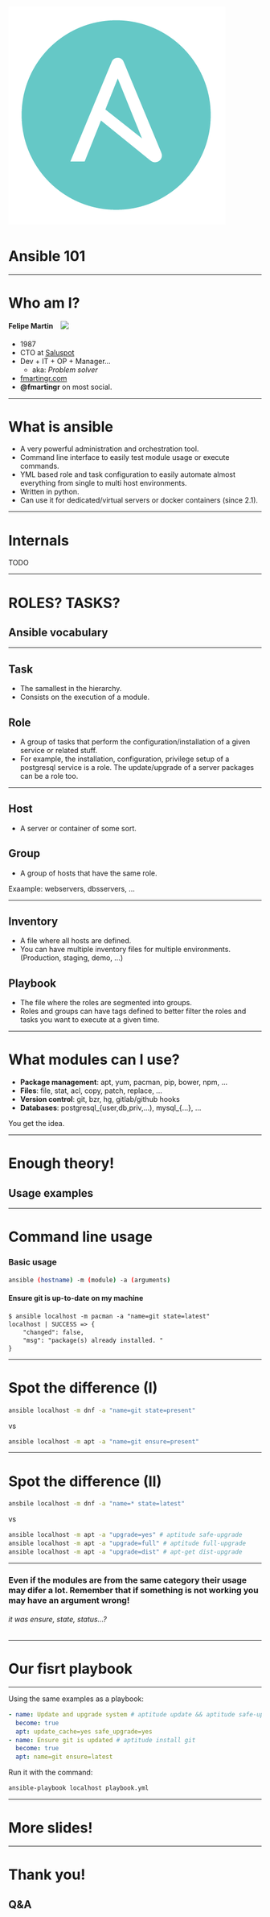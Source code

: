 <!-- $theme: gaia -->
<!-- $size: 16:9 -->

# ![Ansible logo](img/ansible_logo.png)
# Ansible 101

---

# Who am I?

<img src="http://cdn.fmartingr.com/avatar.png" width="400" style="float: right">

#### Felipe Martin

- 1987
- CTO at [Saluspot](https://www.saluspot.com)
- Dev + IT + OP + Manager...
  - aka: *Problem solver*
- [fmartingr.com](http://fmartingr.com)
- **@fmartingr** on most social.

---
<!-- page_number: true -->

# What is ansible

- A very powerful administration and orchestration tool. 
- Command line interface to easily test module usage or execute commands. 
- YML based role and task configuration to easily automate almost everything from single to multi host environments. 
- Written in python. 
- Can use it for dedicated/virtual servers or docker containers (since 2.1).

--- 

# Internals

TODO

--- 

# ROLES? TASKS?
## Ansible vocabulary

---

## Task

- The samallest in the hierarchy.
- Consists on the execution of a module.

## Role

- A group of tasks that perform the configuration/installation of a given service or related stuff. 
- For example, the installation, configuration, privilege setup of a postgresql service is a role. The update/upgrade of a server packages can be a role too. 

---

## Host

- A server or container of some sort.

## Group

- A group of hosts that have the same role.

Exaample: webservers, dbsservers, ...

---

## Inventory

- A file where all hosts are defined. 
- You can have multiple inventory files for multiple environments. (Production, staging, demo, ...)

## Playbook

- The file where the roles are segmented into groups. 
- Roles and groups can have tags defined to better filter the roles and tasks you want to execute at a given time. 

---

# What modules can I use?

- **Package management**: apt, yum, pacman, pip, bower, npm, ...
- **Files**: file, stat, acl, copy, patch, replace, ...
- **Version control**: git, bzr, hg, gitlab/github hooks
- **Databases**: postgresql_{user,db,priv,...), mysql_{...}, ...

You get the idea.

---

# Enough theory!

## Usage examples

--- 

# Command line usage

### Basic usage
``` bash
ansible (hostname) -m (module) -a (arguments)
```

#### Ensure git is up-to-date on my machine

``` plain
$ ansible localhost -m pacman -a "name=git state=latest"
localhost | SUCCESS => {
    "changed": false, 
    "msg": "package(s) already installed. "
}
```

---

# Spot the difference (I)

``` bash
ansible localhost -m dnf -a "name=git state=present"
```

vs

``` bash
ansible localhost -m apt -a "name=git ensure=present"
```

---

# Spot the difference (II)

``` bash
ansbile localhost -m dnf -a "name=* state=latest"
```

vs

``` bash
ansible localhost -m apt -a "upgrade=yes" # aptitude safe-upgrade
ansible localhost -m apt -a "upgrade=full" # aptitude full-upgrade 
ansible localhost -m apt -a "upgrade=dist" # apt-get dist-upgrade
```

---

### Even if the modules are from the same category their usage may difer a lot. Remember that if something is not working you may have an argument wrong!

###### *it was ensure, state, status...?*

---

# Our fisrt playbook

---

Using the same examples as a playbook:

``` yaml
- name: Update and upgrade system # aptitude update && aptitude safe-upgrade
  become: true
  apt: update_cache=yes safe_upgrade=yes
- name: Ensure git is updated # aptitude install git
  become: true
  apt: name=git ensure=latest
```

Run it with the command:
``` bash
ansible-playbook localhost playbook.yml
```

---

# More slides!

---

# Thank you!

## Q&A